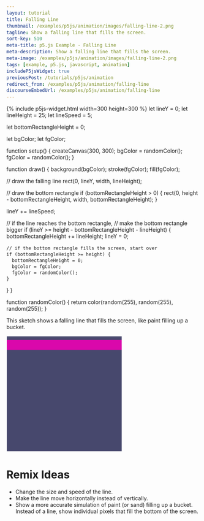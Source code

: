 ```yaml
---
layout: tutorial
title: Falling Line
thumbnail: /examples/p5js/animation/images/falling-line-2.png
tagline: Show a falling line that fills the screen.
sort-key: 510
meta-title: p5.js Example - Falling Line
meta-description: Show a falling line that fills the screen.
meta-image: /examples/p5js/animation/images/falling-line-2.png
tags: [example, p5.js, javascript, animation]
includeP5jsWidget: true
previousPost: /tutorials/p5js/animation
redirect_from: /examples/p5js/animation/falling-line
discourseEmbedUrl: /examples/p5js/animation/falling-line
---
```


{% include p5js-widget.html width=300 height=300 %}
let lineY = 0;
let lineHeight = 25;
let lineSpeed = 5;

let bottomRectangleHeight = 0;

let bgColor;
let fgColor;

function setup() {
  createCanvas(300, 300);
  bgColor = randomColor();
  fgColor = randomColor();
}

function draw() {
  background(bgColor);
  stroke(fgColor);
  fill(fgColor);

  // draw the falling line
  rect(0, lineY, width, lineHeight);

  // draw the bottom rectangle
  if (bottomRectangleHeight > 0) {
    rect(0, height - bottomRectangleHeight, width, bottomRectangleHeight);
  }

  lineY += lineSpeed;

  // if the line reaches the bottom rectangle,
  // make the bottom rectangle bigger
  if (lineY >= height - bottomRectangleHeight - lineHeight) {
    bottomRectangleHeight += lineHeight;
    lineY = 0;

    // if the bottom rectangle fills the screen, start over
    if (bottomRectangleHeight >= height) {
      bottomRectangleHeight = 0;
      bgColor = fgColor;
      fgColor = randomColor();
    }
  }
}

function randomColor() {
  return color(random(255), random(255), random(255));
}
</script>

This sketch shows a falling line that fills the screen, like paint filling up a bucket.

![falling line](/examples/p5js/animation/images/falling-line-1.gif)

# Remix Ideas

- Change the size and speed of the line.
- Make the line move horizontally instead of vertically.
- Show a more accurate simulation of paint (or sand) filling up a bucket. Instead of a line, show individual pixels that fill the bottom of the screen.
